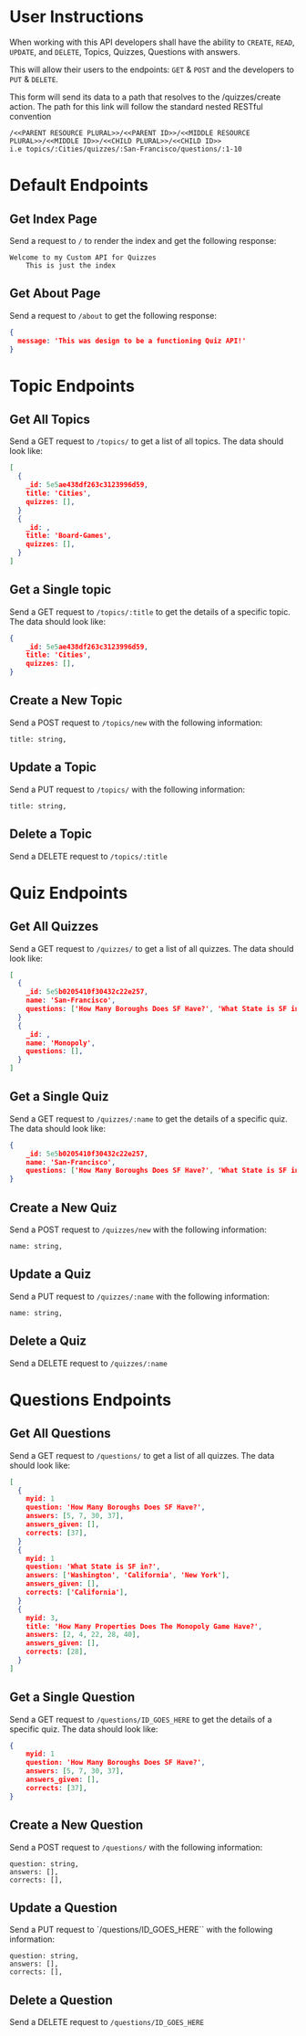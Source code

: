 # User Instructions

When working with this API developers shall have the ability to `CREATE`, `READ`, `UPDATE`, and `DELETE`, Topics, Quizzes, Questions with answers.

This will allow their users to the endpoints: `GET` & `POST` and the developers to `PUT` & `DELETE`.

This form will send its data to a path that resolves to the /quizzes/create action. The path for this link will follow the standard nested RESTful convention 
```
/<<PARENT RESOURCE PLURAL>>/<<PARENT ID>>/<<MIDDLE RESOURCE PLURAL>>/<<MIDDLE ID>>/<<CHILD PLURAL>>/<<CHILD ID>>
i.e topics/:Cities/quizzes/:San-Francisco/questions/:1-10
```










# Default Endpoints

## Get Index Page
Send a request to `/` to render the index and get the following response:

    Welcome to my Custom API for Quizzes
        This is just the index


## Get About Page
Send a request to `/about` to get the following response:

```json
{
  message: 'This was design to be a functioning Quiz API!'
}
```










# Topic Endpoints

## Get All Topics

Send a GET request to `/topics/` to get a list of all topics. The data should look like:

```json
[
  {
    _id: 5e5ae438df263c3123996d59,
    title: 'Cities',
    quizzes: [],
  }
  {
    _id: ,
    title: 'Board-Games',
    quizzes: [],
  }
]
```

## Get a Single topic

Send a GET request to `/topics/:title` to get the details of a specific topic. The data should look like:

```json
{
    _id: 5e5ae438df263c3123996d59,
    title: 'Cities',
    quizzes: [],
}
```

## Create a New Topic

Send a POST request to `/topics/new` with the following information:

```
title: string,
```

## Update a Topic

Send a PUT request to `/topics/` with the following information:

```
title: string,
```

## Delete a Topic

Send a DELETE request to `/topics/:title`










# Quiz Endpoints

## Get All Quizzes

Send a GET request to `/quizzes/` to get a list of all quizzes. The data should look like:

```json
[
  {
    _id: 5e5b0205410f30432c22e257,
    name: 'San-Francisco',
    questions: ['How Many Boroughs Does SF Have?', 'What State is SF in?'],
  }
  {
    _id: ,
    name: 'Monopoly',
    questions: [],
  }
]
```

## Get a Single Quiz

Send a GET request to `/quizzes/:name` to get the details of a specific quiz. The data should look like:

```json
{
    _id: 5e5b0205410f30432c22e257,
    name: 'San-Francisco',
    questions: ['How Many Boroughs Does SF Have?', 'What State is SF in?'],
}
```

## Create a New Quiz

Send a POST request to `/quizzes/new` with the following information:

```
name: string,
```

## Update a Quiz

Send a PUT request to `/quizzes/:name` with the following information:

```
name: string,
```

## Delete a Quiz

Send a DELETE request to `/quizzes/:name`










# Questions Endpoints

## Get All Questions

Send a GET request to `/questions/` to get a list of all quizzes. The data should look like:

```json
[
  {
    myid: 1
    question: 'How Many Boroughs Does SF Have?',
    answers: [5, 7, 30, 37],
    answers_given: [],
    corrects: [37],
  }
  {
    myid: 1
    question: 'What State is SF in?',
    answers: ['Washington', 'California', 'New York'],
    answers_given: [],
    corrects: ['California'],
  }
  {
    myid: 3,
    title: 'How Many Properties Does The Monopoly Game Have?',
    answers: [2, 4, 22, 28, 40],
    answers_given: [],
    corrects: [28],
  }
]
```

## Get a Single Question

Send a GET request to `/questions/ID_GOES_HERE` to get the details of a specific quiz. The data should look like:

```json
{
    myid: 1
    question: 'How Many Boroughs Does SF Have?',
    answers: [5, 7, 30, 37],
    answers_given: [],
    corrects: [37],
}
```

## Create a New Question

Send a POST request to `/questions/` with the following information:

```
question: string,
answers: [],
corrects: [],
```

## Update a Question

Send a PUT request to `/questions/ID_GOES_HERE`` with the following information:

```
question: string,
answers: [],
corrects: [],
```

## Delete a Question

Send a DELETE request to `/questions/ID_GOES_HERE`

